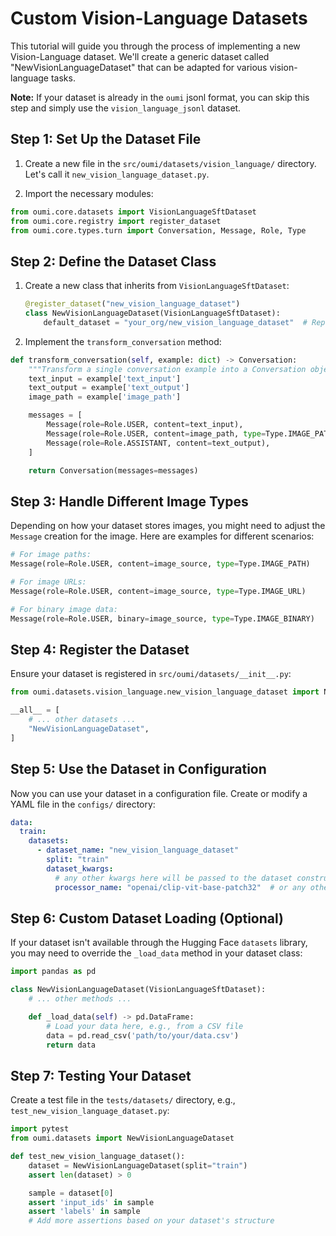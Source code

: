 # Custom Vision-Language Datasets

This tutorial will guide you through the process of implementing a new Vision-Language dataset. We'll create a generic dataset called "NewVisionLanguageDataset" that can be adapted for various vision-language tasks.

**Note:**
If your dataset is already in the `oumi` jsonl format, you can skip this step and simply use the `vision_language_jsonl` dataset.

## Step 1: Set Up the Dataset File

1. Create a new file in the `src/oumi/datasets/vision_language/` directory. Let's call it `new_vision_language_dataset.py`.

2. Import the necessary modules:

```python
from oumi.core.datasets import VisionLanguageSftDataset
from oumi.core.registry import register_dataset
from oumi.core.types.turn import Conversation, Message, Role, Type
```

## Step 2: Define the Dataset Class

1. Create a new class that inherits from `VisionLanguageSftDataset`:

    ```python
    @register_dataset("new_vision_language_dataset")
    class NewVisionLanguageDataset(VisionLanguageSftDataset):
        default_dataset = "your_org/new_vision_language_dataset"  # Replace with actual dataset name
    ```

2. Implement the `transform_conversation` method:

```python
def transform_conversation(self, example: dict) -> Conversation:
    """Transform a single conversation example into a Conversation object."""
    text_input = example['text_input']
    text_output = example['text_output']
    image_path = example['image_path']

    messages = [
        Message(role=Role.USER, content=text_input),
        Message(role=Role.USER, content=image_path, type=Type.IMAGE_PATH),  # Assuming image path for now
        Message(role=Role.ASSISTANT, content=text_output),
    ]

    return Conversation(messages=messages)
```

## Step 3: Handle Different Image Types

Depending on how your dataset stores images, you might need to adjust the `Message` creation for the image. Here are examples for different scenarios:

```python
# For image paths:
Message(role=Role.USER, content=image_source, type=Type.IMAGE_PATH)

# For image URLs:
Message(role=Role.USER, content=image_source, type=Type.IMAGE_URL)

# For binary image data:
Message(role=Role.USER, binary=image_source, type=Type.IMAGE_BINARY)
```

## Step 4: Register the Dataset

Ensure your dataset is registered in `src/oumi/datasets/__init__.py`:

```python
from oumi.datasets.vision_language.new_vision_language_dataset import NewVisionLanguageDataset

__all__ = [
    # ... other datasets ...
    "NewVisionLanguageDataset",
]
```

## Step 5: Use the Dataset in Configuration

Now you can use your dataset in a configuration file. Create or modify a YAML file in the `configs/` directory:

```yaml
data:
  train:
    datasets:
      - dataset_name: "new_vision_language_dataset"
        split: "train"
        dataset_kwargs:
          # any other kwargs here will be passed to the dataset constructor
          processor_name: "openai/clip-vit-base-patch32"  # or any other suitable processor
```

## Step 6: Custom Dataset Loading (Optional)

If your dataset isn't available through the Hugging Face `datasets` library, you may need to override the `_load_data` method in your dataset class:

```python
import pandas as pd

class NewVisionLanguageDataset(VisionLanguageSftDataset):
    # ... other methods ...

    def _load_data(self) -> pd.DataFrame:
        # Load your data here, e.g., from a CSV file
        data = pd.read_csv('path/to/your/data.csv')
        return data
```

## Step 7: Testing Your Dataset

Create a test file in the `tests/datasets/` directory, e.g., `test_new_vision_language_dataset.py`:

```python
import pytest
from oumi.datasets import NewVisionLanguageDataset

def test_new_vision_language_dataset():
    dataset = NewVisionLanguageDataset(split="train")
    assert len(dataset) > 0

    sample = dataset[0]
    assert 'input_ids' in sample
    assert 'labels' in sample
    # Add more assertions based on your dataset's structure
```
